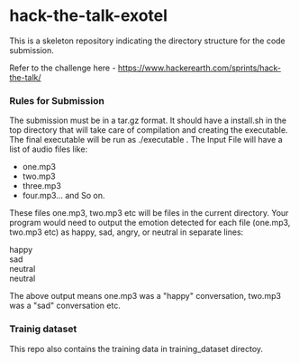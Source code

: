 # hack-the-talk-exotel
This is a skeleton repository indicating the directory structure for the code submission.

Refer to the challenge here - https://www.hackerearth.com/sprints/hack-the-talk/

### Rules for Submission

The submission must be in a tar.gz format. It should have a install.sh in the top directory that will take care of compilation and creating the executable. The final executable will be run as ./executable . The Input File will have a list of audio files like:

 - one.mp3
 - two.mp3
 - three.mp3
 - four.mp3... and So on.

These files one.mp3, two.mp3 etc will be files in the current directory. Your program would need to output the emotion detected for each file (one.mp3, two.mp3 etc) as happy, sad, angry, or neutral in separate lines:

happy  
sad  
neutral  
neutral  

The above output means one.mp3 was a "happy" conversation, two.mp3 was a "sad" conversation etc.


### Trainig dataset

This repo also contains the training data in training_dataset directoy.
